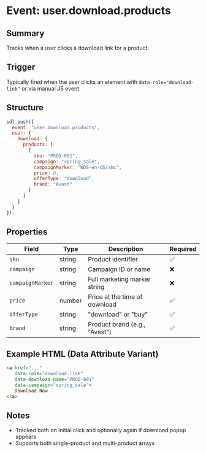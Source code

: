 # Event: user.download.products

## Summary
Tracks when a user clicks a download link for a product.

## Trigger
Typically fired when the user clicks an element with `data-role="download-link"` or via manual JS event.

## Structure
```js
sdl.push({
  event: "user.download.products",
  user: {
    download: {
      products: [
        {
          sku: "PROD-001",
          campaign: "spring_sale",
          campaignMarker: "WDS-en-US/abc",
          price: 0,
          offerType: "download",
          brand: "Avast"
        }
      ]
    }
  }
});
```

## Properties

| Field             | Type     | Description                          | Required |
|------------------|----------|--------------------------------------|----------|
| `sku`            | string   | Product identifier                   | ✅       |
| `campaign`       | string   | Campaign ID or name                  | ❌       |
| `campaignMarker` | string   | Full marketing marker string         | ❌       |
| `price`          | number   | Price at the time of download        | ✅       |
| `offerType`      | string   | "download" or "buy"                  | ✅       |
| `brand`          | string   | Product brand (e.g., "Avast")        | ✅       |

## Example HTML (Data Attribute Variant)
```html
<a href="..." 
   data-role="download-link" 
   data-download-name="PROD-001" 
   data-campaign="spring_sale">
   Download Now
</a>
```

## Notes
- Tracked both on initial click and optionally again if download popup appears
- Supports both single-product and multi-product arrays
